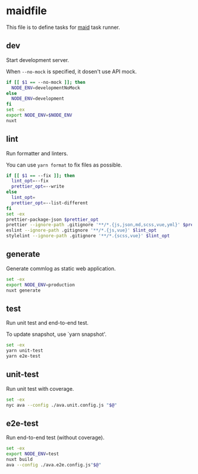 # maidfile

This file is to define tasks for [maid](https://github.com/egoist/maid) task runner.

## dev

Start development server.

When `--no-mock` is specified, it dosen't use API mock.

```bash
if [[ $1 == --no-mock ]]; then
  NODE_ENV=developmentNoMock
else
  NODE_ENV=development
fi
set -ex
export NODE_ENV=$NODE_ENV
nuxt
```

## lint

Run formatter and linters.

You can use `yarn format` to fix files as possible.

```bash
if [[ $1 == --fix ]]; then
  lint_opt=--fix
  prettier_opt=--write
else
  lint_opt=
  prettier_opt=--list-different
fi
set -ex
prettier-package-json $prettier_opt
prettier --ignore-path .gitignore '**/*.{js,json,md,scss,vue,yml}' $prettier_opt
eslint --ignore-path .gitignore '**/*.{js,vue}' $lint_opt
stylelint --ignore-path .gitignore '**/*.{scss,vue}' $lint_opt
```

## generate

Generate commlog as static web application.

```bash
set -ex
export NODE_ENV=production
nuxt generate
```

## test

Run unit test and end-to-end test.

To update snapshot, use `yarn snapshot'.

```bash
set -ex
yarn unit-test
yarn e2e-test
```

## unit-test

Run unit test with coverage.

```bash
set -ex
nyc ava --config ./ava.unit.config.js "$@"
```

## e2e-test

Run end-to-end test (without coverage).

```bash
set -ex
export NODE_ENV=test
nuxt build
ava --config ./ava.e2e.config.js"$@"
```
